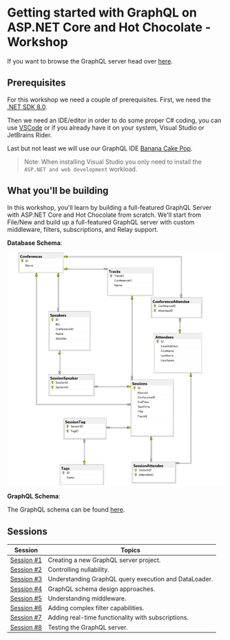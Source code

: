 # Getting started with GraphQL on ASP.NET Core and Hot Chocolate - Workshop

If you want to browse the GraphQL server head over [here](http://workshop.chillicream.com/).

## Prerequisites

For this workshop we need a couple of prerequisites. First, we need the [.NET SDK 8.0](https://dotnet.microsoft.com/download/dotnet/8.0).

Then we need an IDE/editor in order to do some proper C# coding, you can use [VSCode](https://code.visualstudio.com/) or if you already have it on your system, Visual Studio or JetBrains Rider.

Last but not least we will use our GraphQL IDE [Banana Cake Pop](https://chillicream.com/products/bananacakepop).

> Note: When installing Visual Studio you only need to install the `ASP.NET and web development` workload.

## What you'll be building

In this workshop, you'll learn by building a full-featured GraphQL Server with ASP.NET Core and Hot Chocolate from scratch. We'll start from File/New and build up a full-featured GraphQL server with custom middleware, filters, subscriptions, and Relay support.

**Database Schema**:

![Database Schema Diagram](docs/images/21-conference-planner-db-diagram.webp)

**GraphQL Schema**:

The GraphQL schema can be found [here](code/complete/schema.graphql).

## Sessions

| Session                                                    | Topics                                                |
|------------------------------------------------------------|-------------------------------------------------------|
| [Session #1](docs/1-creating-a-graphql-server-project.md)  | Creating a new GraphQL server project.                |
| [Session #2](docs/2-controlling-nullability.md)            | Controlling nullability.                              |
| [Session #3](docs/3-understanding-dataLoader.md)           | Understanding GraphQL query execution and DataLoader. |
| [Session #4](docs/4-schema-design.md)                      | GraphQL schema design approaches.                     |
| [Session #5](docs/5-understanding-middleware.md)           | Understanding middleware.                             |
| [Session #6](docs/6-adding-complex-filter-capabilities.md) | Adding complex filter capabilities.                   |
| [Session #7](docs/7-subscriptions.md)                      | Adding real-time functionality with subscriptions.    |
| [Session #8](docs/8-testing-the-graphql-server.md)         | Testing the GraphQL server.                           |
